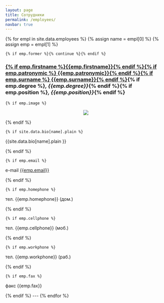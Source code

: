 ```yaml
---
layout: page
title: Сотрудники
permalink: /employees/
navbar: true
---
```

{% for empl in site.data.employees %}
	{% assign name = empl[0] %}
	{% assign emp = empl[1] %}

	{% if emp.former %}{% continue %}{% endif %}	
<h3><a href="{{site.baseurl}}/employees/{{name}}">
{% if emp.firstname %}{{emp.firstname}}{% endif %}{% if emp.patronymic %} {{emp.patronymic}}{% endif %}{% if emp.surname %} {{emp.surname}}{% endif %}</a>{% if emp.degree %}<i>, {{emp.degree}}</i>{% endif %}{% if emp.position %}<i>, {{emp.position}}</i>{% endif %}</h3>

	{% if emp.image %}
<p align="center"><img src="{{site.baseurl}}/img/employees/{{emp.image}}"></img></p>
	{% endif %}

	{% if site.data.bio[name].plain %}
<p>{{site.data.bio[name].plain }}</p>
	{% endif %} 

	{% if emp.email %}
<p>e-mail <a href="mailto:{{emp.email}}">{{emp.email}}</a></p>
	{% endif %}

	{% if emp.homephone %}
<p>тел. {{emp.homephone}} (дом.) </p>
	{% endif %}

	{% if emp.cellphone %}
<p>тел. {{emp.cellphone}} (моб.) </p>
	{% endif %}

	{% if emp.workphone %}
<p>тел. {{emp.workphone}} (раб.) </p>
	{% endif %}

	{% if emp.fax %}
<p>факс {{emp.fax}}</p>
	{% endif %}
---
{% endfor %}
